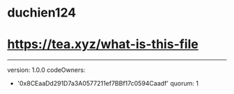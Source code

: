 # duchien124
# https://tea.xyz/what-is-this-file
---
version: 1.0.0
codeOwners:
  - '0x8CEaaDd291D7a3A0577211ef7BBf17c0594Caadf'
quorum: 1
